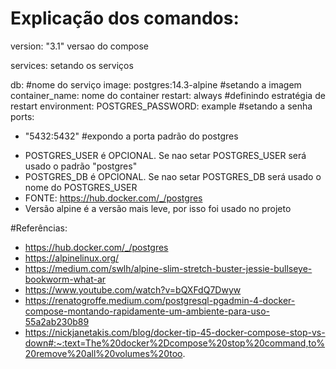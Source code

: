 # Explicação dos comandos:

version: "3.1" versao do compose

services: setando os serviços

db: #nome do serviço
image: postgres:14.3-alpine #setando a imagem
container_name: nome do container
restart: always #definindo estratégia de restart
environment:
POSTGRES_PASSWORD: example #setando a senha
ports:
- "5432:5432" #expondo a porta padrão do postgres

* POSTGRES_USER é OPCIONAL. Se nao setar POSTGRES_USER será usado o padrão "postgres"
* POSTGRES_DB é OPCIONAL. Se nao setar POSTGRES_DB será usado o nome do POSTGRES_USER
* FONTE: https://hub.docker.com/_/postgres
* Versão alpine é a versão mais leve, por isso foi usado no projeto

#Referências:
* https://hub.docker.com/_/postgres
* https://alpinelinux.org/
* https://medium.com/swlh/alpine-slim-stretch-buster-jessie-bullseye-bookworm-what-ar
* https://www.youtube.com/watch?v=bQXFdQ7Dwyw
* https://renatogroffe.medium.com/postgresql-pgadmin-4-docker-compose-montando-rapidamente-um-ambiente-para-uso-55a2ab230b89
* https://nickjanetakis.com/blog/docker-tip-45-docker-compose-stop-vs-down#:~:text=The%20docker%2Dcompose%20stop%20command,to%20remove%20all%20volumes%20too.
